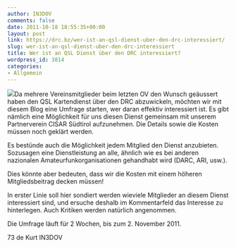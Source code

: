 ```yaml
---
author: IN3DOV
comments: false
date: 2011-10-18 18:55:35+00:00
layout: post
link: https://drc.bz/wer-ist-an-qsl-dienst-uber-den-drc-interessiert/
slug: wer-ist-an-qsl-dienst-uber-den-drc-interessiert
title: Wer ist an QSL Dienst über den DRC interessiert?
wordpress_id: 3814
categories:
- Allgemein
---
```


[![](https://drc.bz/wp-content/uploads/2011/10/marconi.jpg)](https://drc.bz/wp-content/uploads/2011/10/marconi.jpg)Da mehrere Vereinsmitglieder beim letzten OV den Wunsch geäussert haben den QSL Kartendienst über den DRC abzuwickeln, möchten wir mit diesem Blog eine Umfrage starten, wer daran effektiv interessiert ist. Es gibt nämlich eine Möglichkeit für uns diesen Dienst gemeinsam mit unserem Partnerverein CISAR Südtirol aufzunehmen. Die Details sowie die Kosten müssen noch geklärt werden.

Es bestünde auch die Möglichkeit jedem Mitglied den Dienst anzubieten. Sozusagen eine Dienstleistung an alle, ähnlich wie es bei anderen nazionalen Amateurfunkorganisationen gehandhabt wird (DARC, ARI, usw.).

Dies könnte aber bedeuten, dass wir die Kosten mit einem höheren Mitgliedsbeitrag decken müssen!

In erster Linie soll hier sondiert werden wieviele Mitglieder an diesem Dienst interessiert sind, und ersuche deshalb im Kommentarfeld das Interesse zu hinterlegen. Auch Kritiken werden natürlich angenommen.

Die Umfrage läuft für 2 Wochen, bis zum 2. November 2011.

73 de Kurt IN3DOV




